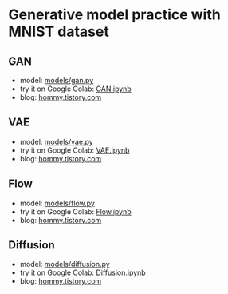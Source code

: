 # Generative model practice with MNIST dataset


## GAN
- model: [models/gan.py](./models/gan.py)
- try it on Google Colab: [GAN.ipynb](./GAN.ipynb)
- blog: [hommy.tistory.com](https://hommy.tistory.com/entry/practice-code-gan-vae-flow-diffusion#gan)

## VAE
- model: [models/vae.py](./models/vae.py)
- try it on Google Colab: [VAE.ipynb](./VAE.ipynb)
- blog: [hommy.tistory.com](https://hommy.tistory.com/entry/practice-code-gan-vae-flow-diffusion#vae)

## Flow
- model: [models/flow.py](./models/flow.py)
- try it on Google Colab: [Flow.ipynb](./Flow.ipynb)
- blog: [hommy.tistory.com](https://hommy.tistory.com/entry/practice-code-gan-vae-flow-diffusion#flow)

## Diffusion
- model: [models/diffusion.py](./models/diffusion.py)
- try it on Google Colab: [Diffusion.ipynb](./Diffusion.ipynb)
- blog: [hommy.tistory.com](https://hommy.tistory.com/entry/practice-code-gan-vae-flow-diffusion#diffusion)

